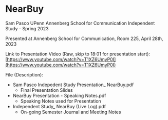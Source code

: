 # NearBuy
Sam Pasco UPenn Annenberg School for Communication Independent Study - Spring 2023 

Presented at Annenberg School for Communication, Room 225, April 28th, 2023

Link to Presentation Video (Raw, skip to 18:01 for presentation start):
[https://www.youtube.com/watch?v=T1XZ6UmyP0I](https://www.youtube.com/watch?v=T1XZ6UmyP0I)


File (Description):
* Sam Pasco Indepedent Study Presentation_ NearBuy.pdf
  * Final Presentation Slides
* NearBuy Presentation - Speaking Notes.pdf
  * Speaking Notes used for Presentation
* Independent Study_ NearBuy (Live Log).pdf
  * On-going Semester Journal and Meeting Notes
